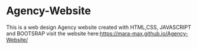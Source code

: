 # Agency-Website
This is a web design Agency website created with HTML,CSS, JAVASCRIPT and BOOTSRAP
visit the website here:https://mara-max.github.io/Agency-Website/
